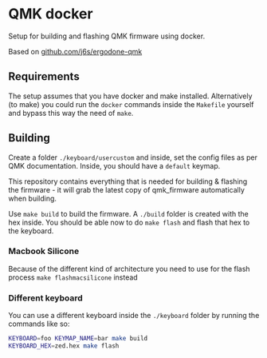 # QMK docker

Setup for building and flashing QMK firmware using docker.

Based on [github.com/j6s/ergodone-qmk](https://github.com/j6s/ergodone-qmk)

## Requirements

The setup assumes that you have docker and make installed. Alternatively (to make) you could run the `docker` commands inside the `Makefile` yourself and bypass this way the need of `make`.

## Building

Create a folder `./keyboard/usercustom` and inside, set the config files as per QMK documentation. Inside, you should have a `default` keymap.

This repository contains everything that is needed for building & flashing the firmware - it will grab the latest copy of qmk_firmware
automatically when building.

Use `make build` to build the firmware.
A `./build` folder is created with the hex inside.
You should be able now to do `make flash` and flash that hex to the keyboard.

### Macbook Silicone

Because of the different kind of architecture you need to use for the flash process `make flashmacsilicone` instead

### Different keyboard

You can use a different keyboard inside the `./keyboard` folder by running the commands like so:

```bash
KEYBOARD=foo KEYMAP_NAME=bar make build
KEYBOARD_HEX=zed.hex make flash
```
